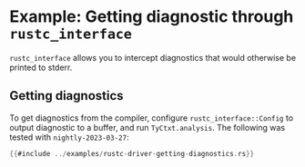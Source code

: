 # Example: Getting diagnostic through `rustc_interface`

`rustc_interface` allows you to intercept diagnostics that would otherwise be printed to stderr.

## Getting diagnostics

To get diagnostics from the compiler,
configure `rustc_interface::Config` to output diagnostic to a buffer,
and run `TyCtxt.analysis`. The following was tested
with <!-- date-check: mar 2023 --> `nightly-2023-03-27`:

```rust
{{#include ../examples/rustc-driver-getting-diagnostics.rs}}
```
